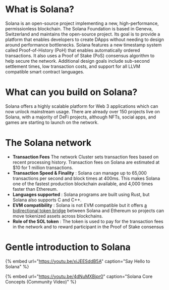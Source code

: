 # What is Solana?

Solana is an open-source project implementing a new, high-performance, permissionless blockchain. The Solana Foundation is based in Geneva, Switzerland and maintains the open-source project. Its goal is to provide a platform that enables developers to create DApps without needing to design around performance bottlenecks. Solana features a new timestamp system called Proof-of-History (PoH) that enables automatically ordered transactions. It also uses a Proof of Stake (PoS) consensus algorithm to help secure the network. Additional design goals include sub-second settlement times, low transaction costs, and support for all LLVM compatible smart contract languages.

# What can you build on Solana?

Solana offers a highly scalable platform for Web 3 applications which can now unlock mainstream usage. There are already over 150 projects live on Solana, with a majority of DeFi projects, although NFTs, social apps, and games are starting to launch on the network.

# The Solana network

* **Transaction Fees** The network Cluster sets transaction fees based on recent processing history. Transaction fees on Solana are estimated at $10 for 1 million transactions.
* **Transaction Speed & Finality** : Solana can manage up to 65,000 transactions per second and block times at 400ms. This makes Solana one of the fastest production blockchain available, and 4,000 times faster than Ethereum.
* **Languages supported** : Solana programs are built using Rust, but Solana also supports C and C++.
* **EVM compatibility** : Solana is not EVM compatible but it offers [a bidirectional token bridge](https://solana.com/wormhole) between Solana and Ethereum so projects can move tokenized assets across blockchains.
* **Role of the SOL token** : The token is used to pay for the transaction fees in the network and to reward participant in the Proof of Stake consensus 


# Gentle introduction to Solana

{% embed url="https://youtu.be/xiJEESddB5A" caption="Say Hello to Solana" %}

{% embed url="https://youtu.be/4dNuMXBjpr0" caption="Solana Core Concepts (Community Video)" %}


